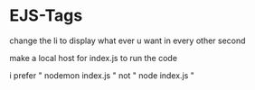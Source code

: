 # EJS-Tags
change the li to display what ever u want in every other second

make a local host for index.js to run the code

i prefer " nodemon index.js " not " node index.js "

